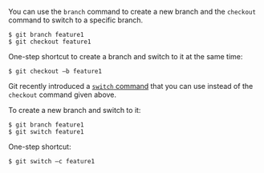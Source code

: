 You can use the `branch` command to create a new branch and the `checkout` command to switch to a specific branch.

```{.no-line-numbers}
$ git branch feature1
$ git checkout feature1
```

One-step shortcut to create a branch and switch to it at the same time:

```{.no-line-numbers}
$ git checkout –b feature1
```
<box type="info" header="The new `switch` command" seamless>

Git recently introduced a [`switch` command](https://git-scm.com/docs/git-switch) that you can use instead of the `checkout` command given above.

To create a new branch and switch to it:
```{.no-line-numbers highlight-lines="2['switch']"}
$ git branch feature1
$ git switch feature1
```
One-step shortcut:

```{.no-line-numbers highlight-lines="1['switch –c']"}
$ git switch –c feature1
```
</box>
